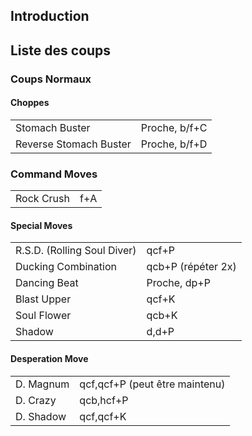 ## Introduction

## Liste des coups

### Coups Normaux

#### Choppes

|                        |               |
|------------------------|---------------|
| Stomach Buster         | Proche, b/f+C |
| Reverse Stomach Buster | Proche, b/f+D |

### Command Moves

|            |     |
|------------|-----|
| Rock Crush | f+A |

#### Special Moves

|                             |                    |
|-----------------------------|--------------------|
| R.S.D. (Rolling Soul Diver) | qcf+P              |
| Ducking Combination         | qcb+P (répéter 2x) |
| Dancing Beat                | Proche, dp+P       |
| Blast Upper                 | qcf+K              |
| Soul Flower                 | qcb+K              |
| Shadow                      | d,d+P              |

#### Desperation Move

|           |                                |
|-----------|--------------------------------|
| D. Magnum | qcf,qcf+P (peut être maintenu) |
| D. Crazy  | qcb,hcf+P                      |
| D. Shadow | qcf,qcf+K                      |
